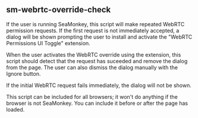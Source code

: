 sm-webrtc-override-check
------------------------

If the user is running SeaMonkey, this script will make repeated WebRTC
permission requests. If the first request is not immediately accepted, a
dialog will be shown prompting the user to install and activate the "WebRTC
Permissions UI Toggle" extension.

When the user activates the WebRTC override using the extension, this script
should detect that the request has suceeded and remove the dialog from the
page. The user can also dismiss the dialog manually with the Ignore button.

If the initial WebRTC request fails immediately, the dialog will not be shown.

This script can be included for all browsers; it won't do anything if the
browser is not SeaMonkey. You can include it before or after the page has
loaded.

